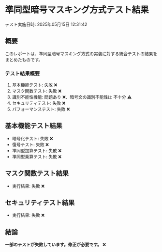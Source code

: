 # 準同型暗号マスキング方式テスト結果
テスト実施日時: 2025年05月15日 12:31:42
## 概要
このレポートは、準同型暗号マスキング方式の実装に対する統合テストの結果をまとめたものです。
### テスト結果概要
1. 基本機能テスト: 失敗 ❌
2. マスク関数テスト: 失敗 ❌
3. 識別不能性機能: 問題あり ❌、暗号文の識別不能性は 不十分 ⚠️
4. セキュリティテスト: 失敗 ❌
5. パフォーマンステスト: 失敗 ❌

## 基本機能テスト結果
- 暗号化テスト: 失敗 ❌
- 復号テスト: 失敗 ❌
- 準同型加算テスト: 失敗 ❌
- 準同型乗算テスト: 失敗 ❌

## マスク関数テスト結果
- 実行結果: 失敗 ❌

## セキュリティテスト結果
- 実行結果: 失敗 ❌

## 結論
**一部のテストが失敗しています。修正が必要です。** ❌
